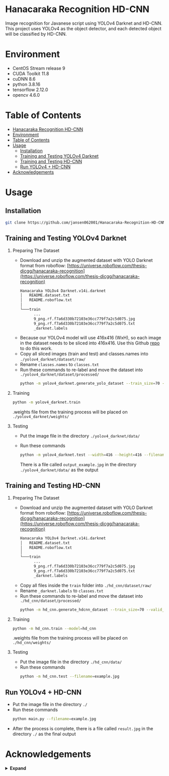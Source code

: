 # Hanacaraka Recognition HD-CNN

Image recognition for Javanese script using YOLOv4 Darknet and HD-CNN. This project uses YOLOv4 as the object detector, and each detected object will be classified by HD-CNN.

# Environment

- CentOS Stream release 9
- CUDA Toolkit 11.8
- cuDNN 8.6
- python 3.8.16
- tensorflow 2.12.0
- opencv 4.6.0

# Table of Contents

- [Hanacaraka Recognition HD-CNN](#hanacaraka-recognition-hd-cnn)
- [Environment](#environment)
- [Table of Contents](#table-of-contents)
- [Usage](#usage)
  - [Installation](#installation)
  - [Training and Testing YOLOv4 Darknet](#training-and-testing-yolov4-darknet)
  - [Training and Testing HD-CNN](#training-and-testing-hd-cnn)
  - [Run YOLOv4 + HD-CNN](#run-yolov4--hd-cnn)
- [Acknowledgements](#acknowledgements)

# Usage

## Installation

```bash
git clone https://github.com/jansen062001/Hanacaraka-Recognition-HD-CNN.git
```

## Training and Testing YOLOv4 Darknet

1. Preparing The Dataset
   - Download and unzip the augmented dataset with YOLO Darknet format from roboflow: [https://universe.roboflow.com/thesis-dicgg/hanacaraka-recognition](https://universe.roboflow.com/thesis-dicgg/hanacaraka-recognition)
      ```bash
      Hanacaraka YOLOv4 Darknet.v14i.darknet
      │   README.dataset.txt
      │   README.roboflow.txt
      │
      └───train
            ...
            9_png.rf.f7a6d330b72103e36cc779f7a2c5d075.jpg
            9_png.rf.f7a6d330b72103e36cc779f7a2c5d075.txt
            _darknet.labels
      ```
   - Because our YOLOv4 model will use 416x416 (WxH), so each image in the dataset needs to be sliced into 416x416. Use this Github [repo](https://github.com/slanj/yolo-tiling) to do this work.
   - Copy all sliced images (train and test) and classes.names into `./yolov4_darknet/dataset/raw/`
   - Rename `classes.names` to `classes.txt`
   - Run these commands to re-label and move the dataset into `./yolov4_darknet/dataset/processed/`
      ```bash
      python -m yolov4_darknet.generate_yolo_dataset --train_size=70 --valid_size=20 --test_size=10
      ```
2. Training
    ```bash
    python -m yolov4_darknet.train
    ```

    .weights file from the training process will be placed on `./yolov4_darknet/weights/`
3. Testing
   - Put the image file in the directory `./yolov4_darknet/data/`
   - Run these commands
      ```bash
      python -m yolov4_darknet.test --width=416 --height=416 --filename=example.jpg
      ```

      There is a file called `output_example.jpg` in the directory `./yolov4_darknet/data/` as the output

## Training and Testing HD-CNN

1. Preparing The Dataset
   - Download and unzip the augmented dataset with YOLO Darknet format from roboflow: [https://universe.roboflow.com/thesis-dicgg/hanacaraka-recognition](https://universe.roboflow.com/thesis-dicgg/hanacaraka-recognition)
      ```bash
      Hanacaraka YOLOv4 Darknet.v14i.darknet
      │   README.dataset.txt
      │   README.roboflow.txt
      │
      └───train
            ...
            9_png.rf.f7a6d330b72103e36cc779f7a2c5d075.jpg
            9_png.rf.f7a6d330b72103e36cc779f7a2c5d075.txt
            _darknet.labels
      ```
   - Copy all files inside the `train` folder into `./hd_cnn/dataset/raw/`
   - Rename `_darknet.labels` to `classes.txt`
   - Run these commands to re-label and move the dataset into `./hd_cnn/dataset/processed/`
      ```bash
      python -m hd_cnn.generate_hdcnn_dataset --train_size=70 --valid_size=20 --test_size=10
      ```
2. Training
    ```bash
    python -m hd_cnn.train --model=hd_cnn
    ```

    .weights file from the training process will be placed on `./hd_cnn/weights/`
3. Testing
   - Put the image file in the directory `./hd_cnn/data/`
   - Run these commands
      ```bash
      python -m hd_cnn.test --filename=example.jpg
      ```

## Run YOLOv4 + HD-CNN

- Put the image file in the directory `./`
- Run these commands
   ```bash
   python main.py --filename=example.jpg
   ```
- After the process is complete, there is a file called `result.jpg` in the directory `./` as the final output

# Acknowledgements

<details>
  <summary><b>Expand</b></summary>
  
  - [https://github.com/AlexeyAB/darknet](https://github.com/AlexeyAB/darknet)
  - [https://github.com/slanj/yolo-tiling](https://github.com/slanj/yolo-tiling)
  - [https://github.com/justinessert/hierarchical-deep-cnn](https://github.com/justinessert/hierarchical-deep-cnn)
  - [https://github.com/satyatumati/Hierarchical-Deep-CNN](https://github.com/satyatumati/Hierarchical-Deep-CNN)
</details>
